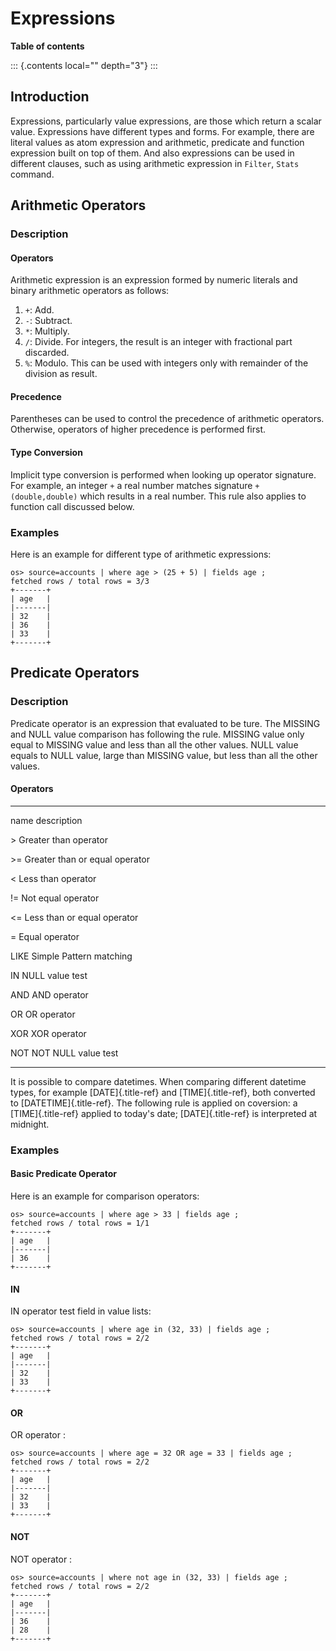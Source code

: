 # Expressions

**Table of contents**

::: {.contents local="" depth="3"}
:::

## Introduction

Expressions, particularly value expressions, are those which return a
scalar value. Expressions have different types and forms. For example,
there are literal values as atom expression and arithmetic, predicate
and function expression built on top of them. And also expressions can
be used in different clauses, such as using arithmetic expression in
`Filter`, `Stats` command.

## Arithmetic Operators

### Description

#### Operators

Arithmetic expression is an expression formed by numeric literals and
binary arithmetic operators as follows:

1.  `+`: Add.
2.  `-`: Subtract.
3.  `*`: Multiply.
4.  `/`: Divide. For integers, the result is an integer with fractional
    part discarded.
5.  `%`: Modulo. This can be used with integers only with remainder of
    the division as result.

#### Precedence

Parentheses can be used to control the precedence of arithmetic
operators. Otherwise, operators of higher precedence is performed first.

#### Type Conversion

Implicit type conversion is performed when looking up operator
signature. For example, an integer `+` a real number matches signature
`+(double,double)` which results in a real number. This rule also
applies to function call discussed below.

### Examples

Here is an example for different type of arithmetic expressions:

    os> source=accounts | where age > (25 + 5) | fields age ;
    fetched rows / total rows = 3/3
    +-------+
    | age   |
    |-------|
    | 32    |
    | 36    |
    | 33    |
    +-------+

## Predicate Operators

### Description

Predicate operator is an expression that evaluated to be ture. The
MISSING and NULL value comparison has following the rule. MISSING value
only equal to MISSING value and less than all the other values. NULL
value equals to NULL value, large than MISSING value, but less than all
the other values.

#### Operators

  ---------------- ----------------------------------------
  name             description

  \>               Greater than operator

  \>=              Greater than or equal operator

  \<               Less than operator

  !=               Not equal operator

  \<=              Less than or equal operator

  =                Equal operator

  LIKE             Simple Pattern matching

  IN               NULL value test

  AND              AND operator

  OR               OR operator

  XOR              XOR operator

  NOT              NOT NULL value test
  ---------------- ----------------------------------------

It is possible to compare datetimes. When comparing different datetime
types, for example [DATE]{.title-ref} and [TIME]{.title-ref}, both
converted to [DATETIME]{.title-ref}. The following rule is applied on
coversion: a [TIME]{.title-ref} applied to today\'s date;
[DATE]{.title-ref} is interpreted at midnight.

### Examples

#### Basic Predicate Operator

Here is an example for comparison operators:

    os> source=accounts | where age > 33 | fields age ;
    fetched rows / total rows = 1/1
    +-------+
    | age   |
    |-------|
    | 36    |
    +-------+

#### IN

IN operator test field in value lists:

    os> source=accounts | where age in (32, 33) | fields age ;
    fetched rows / total rows = 2/2
    +-------+
    | age   |
    |-------|
    | 32    |
    | 33    |
    +-------+

#### OR

OR operator :

    os> source=accounts | where age = 32 OR age = 33 | fields age ;
    fetched rows / total rows = 2/2
    +-------+
    | age   |
    |-------|
    | 32    |
    | 33    |
    +-------+

#### NOT

NOT operator :

    os> source=accounts | where not age in (32, 33) | fields age ;
    fetched rows / total rows = 2/2
    +-------+
    | age   |
    |-------|
    | 36    |
    | 28    |
    +-------+
